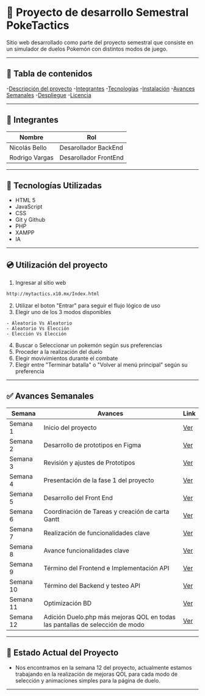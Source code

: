 # :penguin: Proyecto de desarrollo Semestral PokeTactics
Sitio web desarrollado como parte del proyecto semestral que consiste en un simulador de duelos Pokemón con distintos modos de juego.

---
## :leaves: Tabla de contenidos
-[Descripción del proyecto](#-descripción-del-proyecto)
-[Integrantes](#-integrantes)
-[Tecnologías](#-tecnologías)
-[Instalación](#-instalación)
-[Avances Semanales](#-avances-semanales)
-[Despliegue](#-despliegue)
-[Licencia](#-licencia)

---

## :space_invader: Integrantes
|Nombre                      |Rol                    |
|----------------------------|-----------------------|
|Nicolás Bello|Desarollador BackEnd|
|Rodrigo Vargas|Desarollador FrontEnd|

---

## :book: Tecnologías Utilizadas
- HTML 5
- JavaScript
- CSS
- Git y Github
- PHP
- XAMPP
- IA
---

## :cd: Utilización del proyecto
1. Ingresar al sitio web
```bash
http://mytactics.x10.mx/Index.html
```
2. Utilizar el boton "Entrar" para seguir el flujo lógico de uso
3. Elegir uno de los 3 modos disponibles
```
- Aleatorio Vs Aleatorio
- Aleatorio Vs Elección
- Elección Vs Elección
```
4. Buscar o Seleccionar un pokemón según sus preferencias
5. Proceder a la realización del duelo
6. Elegir movivimientos durante el combate
7. Elegir entre "Terminar batalla" o "Volver al menú principal" según su preferencia
---

## :white_check_mark: Avances Semanales

|Semana          |Avances                        |Link                               |
|----------------|-------------------------------|-----------------------------------|
|Semana 1|Inicio del proyecto|[Ver](https://github.com/Raynagah/Proyecto-Semestral/tree/main/Avances/Semana-1)|
|Semana 2|Desarrollo de prototipos en Figma|[Ver](https://github.com/Raynagah/Proyecto-Semestral/tree/main/Avances/Semana-2)|
|Semana 3|Revisión y ajustes de Prototipos|[Ver](https://github.com/Raynagah/Proyecto-Semestral/tree/main/Avances/Semana-3)|
|Semana 4|Presentación de la fase 1 del proyecto|[Ver](https://github.com/Raynagah/Proyecto-Semestral/tree/main/Avances/Semana-4)|
|Semana 5|Desarrollo del Front End|[Ver](https://github.com/Raynagah/Proyecto-Semestral/tree/main/Avances/Semana-5)|
|Semana 6|Coordinación de Tareas y creación de carta Gantt|[Ver](https://github.com/Raynagah/Proyecto-Semestral/tree/main/Avances/Semana-6)|
|Semana 7|Realización de funcionalidades clave|[Ver](https://github.com/Raynagah/Proyecto-Semestral/tree/main/Avances/Semana-7)|
|Semana 8|Avance funcionalidades clave|[Ver](https://github.com/Raynagah/Proyecto-Semestral/tree/main/Avances/Semana-8)|
|Semana 9|Término del Frontend e Implementación API|[Ver](https://github.com/Raynagah/Proyecto-Semestral/tree/main/Avances/Semana-9)|
|Semana 10|Término del Backend y testeo API|[Ver](https://github.com/Raynagah/Proyecto-Semestral/tree/main/Avances/Semana-10)|
|Semana 11|Optimización BD|[Ver](https://github.com/Raynagah/Proyecto-Semestral/tree/main/Avances/Semana-11)|
|Semana 12|Adición Duelo.php más mejoras QOL en todas las pantallas de selección de modo|[Ver](https://github.com/Raynagah/Proyecto-Semestral/tree/main/Avances/Semana-12)|

---

## :bug: Estado Actual del Proyecto
- Nos encontramos en la semana 12 del proyecto, actualmente estamos trabajando en la realización de mejoras QOL para cada modo de selección y animaciones simples para la página de duelo.

---
